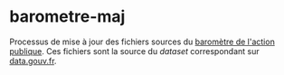 # barometre-maj

Processus de mise à jour des fichiers sources du [baromètre de l'action publique](https://www.gouvernement.fr/politiques-prioritaires). Ces fichiers sont la source du *dataset* correspondant sur [data.gouv.fr](https://www.data.gouv.fr/fr/datasets/barometre-des-resultats-de-laction-publique-1/).
